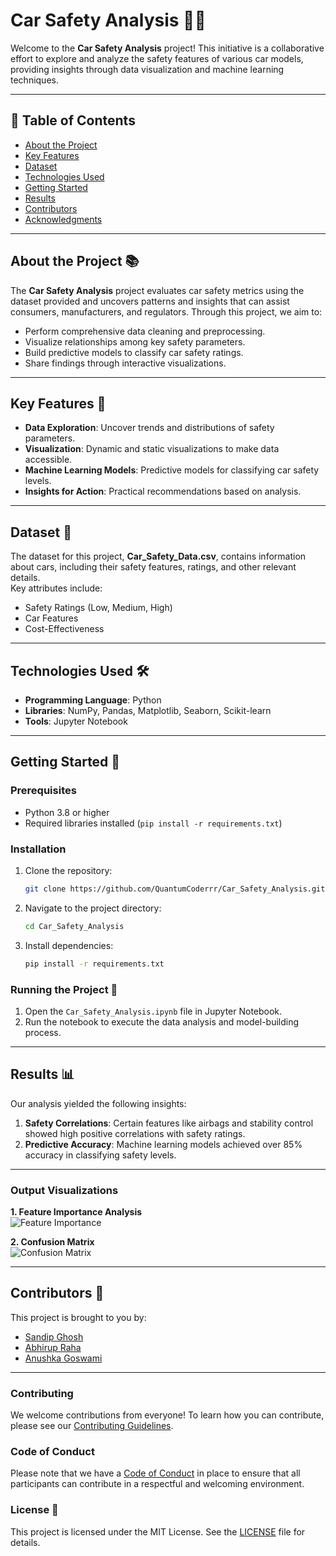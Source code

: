 # Car Safety Analysis 🚗💡

Welcome to the **Car Safety Analysis** project! This initiative is a collaborative effort to explore and analyze the safety features of various car models, providing insights through data visualization and machine learning techniques.

---

## 📝 Table of Contents

- [About the Project](#about-the-project)
- [Key Features](#key-features)
- [Dataset](#dataset)
- [Technologies Used](#technologies-used)
- [Getting Started](#getting-started)
- [Results](#results)
- [Contributors](#contributors)
- [Acknowledgments](#acknowledgments)

---

## About the Project 📚

The **Car Safety Analysis** project evaluates car safety metrics using the dataset provided and uncovers patterns and insights that can assist consumers, manufacturers, and regulators. Through this project, we aim to:

- Perform comprehensive data cleaning and preprocessing.
- Visualize relationships among key safety parameters.
- Build predictive models to classify car safety ratings.
- Share findings through interactive visualizations.

---

## Key Features 🎯

- **Data Exploration**: Uncover trends and distributions of safety parameters.
- **Visualization**: Dynamic and static visualizations to make data accessible.
- **Machine Learning Models**: Predictive models for classifying car safety levels.
- **Insights for Action**: Practical recommendations based on analysis.

---

## Dataset 📂

The dataset for this project, **Car_Safety_Data.csv**, contains information about cars, including their safety features, ratings, and other relevant details.  
Key attributes include:
- Safety Ratings (Low, Medium, High)
- Car Features
- Cost-Effectiveness

---

## Technologies Used 🛠️

- **Programming Language**: Python
- **Libraries**: NumPy, Pandas, Matplotlib, Seaborn, Scikit-learn
- **Tools**: Jupyter Notebook

---

## Getting Started 🚀

### Prerequisites
- Python 3.8 or higher
- Required libraries installed (`pip install -r requirements.txt`)

### Installation
1. Clone the repository:
   ```bash
   git clone https://github.com/QuantumCoderrr/Car_Safety_Analysis.git

2. Navigate to the project directory:
   ```bash
   cd Car_Safety_Analysis

3. Install dependencies:
   ```bash
   pip install -r requirements.txt

### Running the Project 🚀
1. Open the `Car_Safety_Analysis.ipynb` file in Jupyter Notebook.
2. Run the notebook to execute the data analysis and model-building process.

---

## Results 📊
Our analysis yielded the following insights:
1. **Safety Correlations**: Certain features like airbags and stability control showed high positive correlations with safety ratings.
2. **Predictive Accuracy**: Machine learning models achieved over 85% accuracy in classifying safety levels.

---

### Output Visualizations

**1. Feature Importance Analysis**  
![Feature Importance](images/feature_importance.png)

**2. Confusion Matrix**  
![Confusion Matrix](images/confusion_matrix.png)

---

## Contributors 🤝
This project is brought to you by:
- [Sandip Ghosh](https://github.com/QuantumCoderrr)
- [Abhirup Raha](https://github.com/MesvRon)
- [Anushka Goswami](https://github.com/Friend2Username)

---

### Contributing
We welcome contributions from everyone! To learn how you can contribute, please see our [Contributing Guidelines](CONTRIBUTING.md).

### Code of Conduct
Please note that we have a [Code of Conduct](CODE_OF_CONDUCT.md) in place to ensure that all participants can contribute in a respectful and welcoming environment.

### License 📜
This project is licensed under the MIT License. See the [LICENSE](LICENSE) file for details.
   
